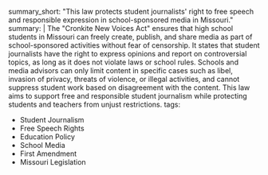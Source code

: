 summary_short: "This law protects student journalists' right to free speech and responsible expression in school-sponsored media in Missouri."
summary: |
  The "Cronkite New Voices Act" ensures that high school students in Missouri can freely create, publish, and share media as part of school-sponsored activities without fear of censorship. It states that student journalists have the right to express opinions and report on controversial topics, as long as it does not violate laws or school rules. Schools and media advisors can only limit content in specific cases such as libel, invasion of privacy, threats of violence, or illegal activities, and cannot suppress student work based on disagreement with the content. This law aims to support free and responsible student journalism while protecting students and teachers from unjust restrictions.
tags:
  - Student Journalism
  - Free Speech Rights
  - Education Policy
  - School Media
  - First Amendment
  - Missouri Legislation
